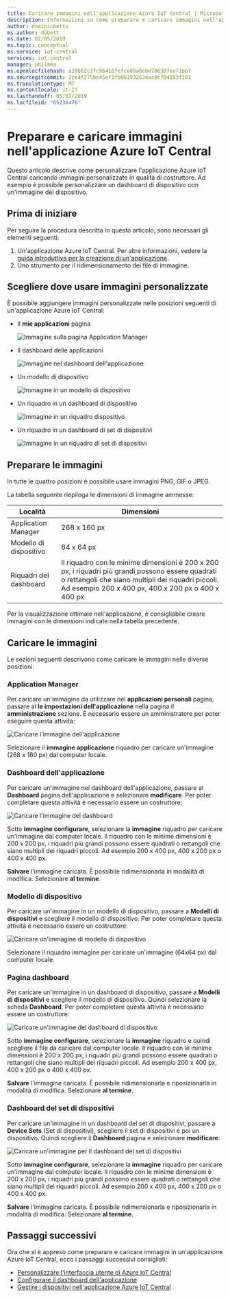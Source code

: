 ```yaml
---
title: Caricare immagini nell'applicazione Azure IoT Central | Microsoft Docs
description: Informazioni su come preparare e caricare immagini nell'applicazione Azure IoT Central in qualità di costruttore.
author: dominicbetts
ms.author: dobett
ms.date: 02/05/2019
ms.topic: conceptual
ms.service: iot-central
services: iot-central
manager: philmea
ms.openlocfilehash: a20662c2fc9b416fefce89a6ebe706307ee71bb7
ms.sourcegitcommit: 2ce4f275bc45ef1fb061932634ac0cf04183f181
ms.translationtype: MT
ms.contentlocale: it-IT
ms.lasthandoff: 05/07/2019
ms.locfileid: "65236476"
---
```

# <a name="prepare-and-upload-images-to-your-azure-iot-central-application"></a>Preparare e caricare immagini nell'applicazione Azure IoT Central

Questo articolo descrive come personalizzare l'applicazione Azure IoT Central caricando immagini personalizzate in qualità di costruttore. Ad esempio è possibile personalizzare un dashboard di dispositivo con un'immagine del dispositivo.

## <a name="before-you-begin"></a>Prima di iniziare

Per seguire la procedura descritta in questo articolo, sono necessari gli elementi seguenti:

1. Un'applicazione Azure IoT Central. Per altre informazioni, vedere la [guida introduttiva per la creazione di un'applicazione](quick-deploy-iot-central.md).
1. Uno strumento per il ridimensionamento dei file di immagine.

## <a name="choose-where-to-use-custom-images"></a>Scegliere dove usare immagini personalizzate

È possibile aggiungere immagini personalizzate nelle posizioni seguenti di un'applicazione Azure IoT Central:

* Il **mie applicazioni** pagina

    ![Immagine sulla pagina Application Manager](media/howto-prepare-images/applicationmanager.png)

* Il dashboard delle applicazioni

    ![Immagine nel dashboard dell'applicazione](media/howto-prepare-images/homepage.png)

* Un modello di dispositivo

    ![Immagine in un modello di dispositivo](media/howto-prepare-images/devicetemplate.png)

* Un riquadro in un dashboard di dispositivo

    ![Immagine in un riquadro dispositivo](media/howto-prepare-images/devicetile.png)

* Un riquadro in un dashboard di set di dispositivi

    ![Immagine in un riquadro di set di dispositivi](media/howto-prepare-images/devicesettile.png)

## <a name="prepare-the-images"></a>Preparare le immagini

In tutte le quattro posizioni è possibile usare immagini PNG, GIF o JPEG.

La tabella seguente riepiloga le dimensioni di immagine ammesse:

| Località | Dimensioni |
| -------- | ------ |
| Application Manager | 268 x 160 px |
| Modello di dispositivo | 64 x 64 px |
| Riquadri del dashboard | Il riquadro con le minime dimensioni è 200 x 200 px, i riquadri più grandi possono essere quadrati o rettangoli che siano multipli dei riquadri piccoli. Ad esempio 200 x 400 px, 400 x 200 px o 400 x 400 px |

Per la visualizzazione ottimale nell'applicazione, è consigliabile creare immagini con le dimensioni indicate nella tabella precedente.

## <a name="upload-the-images"></a>Caricare le immagini

Le sezioni seguenti descrivono come caricare le immagini nelle diverse posizioni:

### <a name="application-manager"></a>Application Manager

Per caricare un'immagine da utilizzare nel **applicazioni personali** pagina, passare al **le impostazioni dell'applicazione** nella pagina il **amministrazione** sezione. È necessario essere un amministratore per poter eseguire questa attività:

![Caricare l'immagine dell'applicazione](media/howto-prepare-images/uploadapplicationmanager.png)

Selezionare il **immagine applicazione** riquadro per caricare un'immagine (268 x 160 px) dal computer locale.

### <a name="application-dashboard"></a>Dashboard dell'applicazione

Per caricare un'immagine nel dashboard dell'applicazione, passare al **Dashboard** pagina dell'applicazione e selezionare **modificare**. Per poter completare questa attività è necessario essere un costruttore:

![Caricare l'immagine del dashboard](media/howto-prepare-images/uploadhomepage.png)

Sotto **immagine configurare**, selezionare la **immagine** riquadro per caricare un'immagine dal computer locale. Il riquadro con le minime dimensioni è 200 x 200 px, i riquadri più grandi possono essere quadrati o rettangoli che siano multipli dei riquadri piccoli. Ad esempio 200 x 400 px, 400 x 200 px o 400 x 400 px.

**Salvare** l'immagine caricata. È possibile ridimensionarla in modalità di modifica. Selezionare **al termine**.

### <a name="device-template"></a>Modello di dispositivo

Per caricare un'immagine in un modello di dispositivo, passare a **Modelli di dispositivi** e scegliere il modello di dispositivo. Per poter completare questa attività è necessario essere un costruttore:

![Caricare un'immagine di modello di dispositivo](media/howto-prepare-images/uploaddevicetemplate.png)

Selezionare il riquadro immagine per caricare un'immagine (64x64 px) dal computer locale.

### <a name="device-dashboard"></a>Pagina dashboard

Per caricare un'immagine in un dashboard di dispositivo, passare a **Modelli di dispositivi** e scegliere il modello di dispositivo. Quindi selezionare la scheda **Dashboard**. Per poter completare questa attività è necessario essere un costruttore:

![Caricare un'immagine del dashboard di dispositivo](media/howto-prepare-images/uploaddevicedashboard.png)

Sotto **immagine configurare**, selezionare la **immagine** riquadro e quindi scegliere il file da caricare dal computer locale. Il riquadro con le minime dimensioni è 200 x 200 px, i riquadri più grandi possono essere quadrati o rettangoli che siano multipli dei riquadri piccoli. Ad esempio 200 x 400 px, 400 x 200 px o 400 x 400 px.

**Salvare** l'immagine caricata. È possibile ridimensionarla e riposizionarla in modalità di modifica. Selezionare **al termine**.

### <a name="device-set-dashboard"></a>Dashboard del set di dispositivi

Per caricare un'immagine in un dashboard del set di dispositivi, passare a **Device Sets** (Set di dispositivi), scegliere il set di dispositivi e poi un dispositivo. Quindi scegliere il **Dashboard** pagina e selezionare **modificare**:

![Caricare un'immagine per il dashboard del set di dispositivi](media/howto-prepare-images/uploaddevicesetdashboard.png)

Sotto **immagine configurare**, selezionare la **immagine** riquadro per caricare un'immagine dal computer locale. Il riquadro con le minime dimensioni è 200 x 200 px, i riquadri più grandi possono essere quadrati o rettangoli che siano multipli dei riquadri piccoli. Ad esempio 200 x 400 px, 400 x 200 px o 400 x 400 px.

**Salvare** l'immagine caricata. È possibile ridimensionarla e riposizionarla in modalità di modifica. Selezionare **al termine**.

## <a name="next-steps"></a>Passaggi successivi

Ora che si è appreso come preparare e caricare immagini in un'applicazione Azure IoT Central, ecco i passaggi successivi consigliati:

* [Personalizzare l'interfaccia utente di Azure IoT Central](./howto-customize-ui.md)
* [Configurare il dashboard dell'applicazione](./howto-configure-homepage.md)
* [Gestire i dispositivi nell'applicazione Azure IoT Central](howto-manage-devices.md)